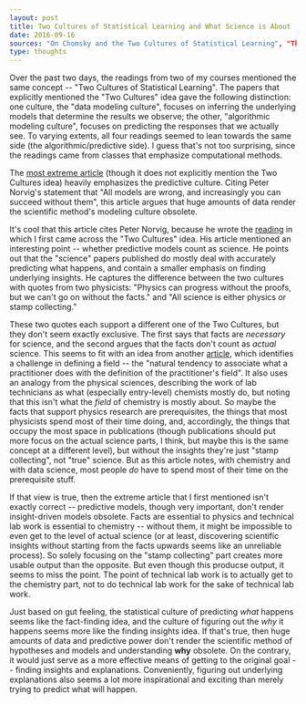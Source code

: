 ```yaml
---
layout: post
title: Two Cultures of Statistical Learning and What Science is About
date: 2016-09-16
sources: "On Chomsky and the Two Cultures of Statistical Learning", "The End of Theory: The Data Deluge Makes the Scientific Method Obsolute" "50 years of Data Science", "Data Science and its Relationship to Big Data and Data-Driven Decision Making"
type: thoughts
---
```


Over the past two days, the readings from two of my courses mentioned the same concept -- "Two Cultures of Statistical Learning". The papers that explicitly mentioned the "Two Cultures" idea gave the following distinction: one culture, the "data modeling culture", focuses on inferring the underlying models that determine the results we observe; the other, "algorithmic modeling culture", focuses on predicting the responses that we actually see. To varying extents, all four readings seemed to lean towards the same side (the algorithmic/predictive side). I guess that's not too surprising, since the readings came from classes that emphasize computational methods. 

The [most extreme article](https://www.wired.com/2008/06/pb-theory/) (though it does not explicitly mention the Two Cultures idea) heavily emphasizes the predictive culture. Citing Peter Norvig's statement that "All models are wrong, and increasingly you can succeed without them", this article argues that huge amounts of data render the scientific method's modeling culture obsolete. 

It's cool that this article cites Peter Norvig, because he wrote the [reading](http://norvig.com/chomsky.html) in which I first came across the "Two Cultures" idea. His article mentioned an interesting point -- whether predictive models count as science. He points out that the "science" papers published do mostly deal with accurately predicting what happens, and contain a smaller emphasis on finding underlying insights. He captures the difference between the two cultures with quotes from two physicists: "Physics can progress without the proofs, but we can't go on without the facts." and "All science is either physics or stamp collecting."

These two quotes each support a different one of the Two Cultures, but they don't seem exactly exclusive. The first says that facts are *necessary* for science, and the second argues that the facts don't count as *actual* science. This seems to fit with an idea from another [article](http://online.liebertpub.com/doi/pdf/10.1089/big.2013.1508), which identifies a challenge in defining a field -- the "natural tendency to associate what a practitioner does with the definition of the practitioner's field". It also uses an analogy from the physical sciences, describing the work of lab technicians as what (especially entry-level) chemists mostly do, but noting that this isn't what the *field* of chemistry is mostly about. So maybe the facts that support physics research are prerequisites, the things that most physicists spend most of their time doing, and, accordingly, the things that occupy the most space in publications (though publications should put more focus on the actual science parts, I think, but maybe this is the same concept at a different level), but without the insights they're just "stamp collecting", not "true" science. But as this article notes, with chemistry and with data science, most people *do* have to spend most of their time on the prerequisite stuff.

If that view is true, then the extreme article that I first mentioned isn't exactly correct -- predictive models, though very important, don't render insight-driven models obsolete. Facts are essential to physics and technical lab work is essential to chemistry -- without them, it might be impossible to even get to the level of actual science (or at least, discovering scientific insights without starting from the facts upwards seems like an unreliable process). So solely focusing on the "stamp collecting" part creates more usable output than the opposite. But even though this producse output, it seems to miss the point. The point of technical lab work is to actually get to the chemistry part, not to do technical lab work for the sake of technical lab work.

Just based on gut feeling, the statistical culture of predicting *what* happens seems like the fact-finding idea, and the culture of figuring out the *why* it happens seems more like the finding insights idea. If that's true, then huge amounts of data and predictive power don't render the scientific method of hypotheses and models and understanding **why** obsolete. On the contrary, it would just serve as a more effective means of getting to the original goal -- finding insights and explanations. Conveniently, figuring out underlying explanations also seems a lot more inspirational and exciting than merely trying to predict what will happen.
